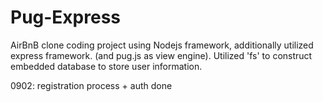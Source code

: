 # Pug-Express
AirBnB clone coding project using Nodejs framework, additionally utilized express framework. (and pug.js as view engine). 
Utilized 'fs' to construct embedded database to store user information.

0902: registration process + auth done
